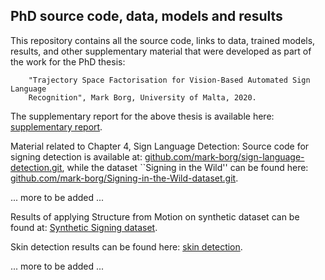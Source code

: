 
## PhD source code, data, models and results

This repository contains all the source code, links to data, trained models, results, and other
supplementary material that were developed as part of the work for the PhD thesis: 
		
		"Trajectory Space Factorisation for Vision-Based Automated Sign Language
		Recognition", Mark Borg, University of Malta, 2020.

The supplementary report for the above thesis is available here: [supplementary report](https://drive.google.com/open?id=1NUgVn98tGKCQokzE3jDwo4wKFMBiSrhO).


Material related to Chapter 4, Sign Language Detection:
Source code for signing detection is available at: [github.com/mark-borg/sign-language-detection.git](https://github.com/mark-borg/sign-language-detection.git), 
while the dataset ``Signing in the Wild'' can be found here: [github.com/mark-borg/Signing-in-the-Wild-dataset.git](https://github.com/mark-borg/Signing-in-the-Wild-dataset.git).


... more to be added ...


Results of applying Structure from Motion on synthetic dataset can be found at: [Synthetic Signing dataset](https://drive.google.com/open?id=1U0RwNAKTSnOI2ClrXZQz6ZuBXtJ773_B).

Skin detection results can be found here: [skin detection](https://drive.google.com/open?id=1PzurIahlbbQuw5zsjTNamhMsSd_yzECf).


... more to be added ...

